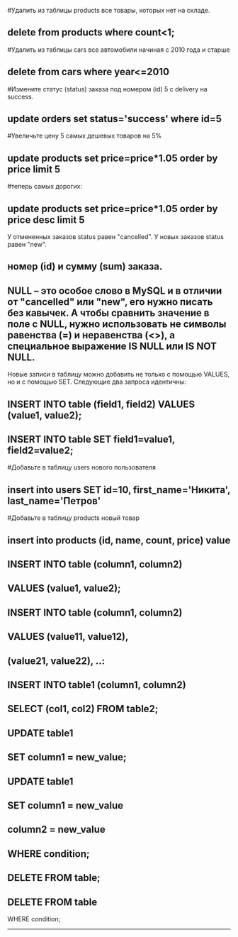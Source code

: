 #Удалить из таблицы products все товары, которых нет на складе.

delete from products where count<1;
--------------------------------------------------------------------------
#Удалить из таблицы cars все автомобили начиная с 2010 года и старше

delete from cars where year<=2010
---------------------------------------------------------------------------
#Измените статус (status) заказа под номером (id) 5 с delivery на success.

update orders set status='success' where id=5
---------------------------------------------------------------------------
#Увеличьте цену 5 самых дешевых товаров на 5%

update products set price=price*1.05 order by price limit 5
---------------------------------------------------------------------------
#теперь самых дорогих:

update products set price=price*1.05 order by price desc limit 5
---------------------------------------------------------------------------
У отмененных заказов status равен "cancelled". У новых заказов status равен "new".

номер (id) и сумму (sum) заказа.
---------------------------------------------------------------------------
NULL – это особое слово в MySQL и в отличии от "cancelled" или "new", его нужно писать без кавычек. 
А чтобы сравнить значение в поле с NULL, нужно использовать не символы равенства (=) и неравенства (<>), 
а специальное выражение IS NULL или IS NOT NULL.
---------------------------------------------------------------------------
Новые записи в таблицу можно добавить не только с помощью VALUES, но и с помощью SET. 
Следующие два запроса идентичны: 
 
INSERT INTO table (field1, field2) VALUES
(value1, value2); 
---------------------------------------------------------------------------
INSERT INTO table SET field1=value1, field2=value2;
---------------------------------------------------------------------------
#Добавьте в таблицу users нового пользователя

insert into users SET id=10, first_name='Никита', last_name='Петров'
---------------------------------------------------------------------------
#Добавьте в таблицу products новый товар

insert into products (id, name, count, price) value
---------------------------------------------------------------------------
INSERT INTO table (column1, column2)
---------------------------------------------------------------------------
VALUES (value1, value2);
---------------------------------------------------------------------------
INSERT INTO table (column1, column2)
---------------------------------------------------------------------------
VALUES (value11, value12),
---------------------------------------------------------------------------
(value21, value22), ..:
---------------------------------------------------------------------------
INSERT INTO table1 (column1, column2)
---------------------------------------------------------------------------
SELECT (col1, col2) FROM table2;
---------------------------------------------------------------------------
UPDATE table1
---------------------------------------------------------------------------
SET column1 = new_value;
---------------------------------------------------------------------------
UPDATE table1
---------------------------------------------------------------------------
SET column1 = new_value
---------------------------------------------------------------------------
column2 = new_value
---------------------------------------------------------------------------
WHERE condition;
---------------------------------------------------------------------------
DELETE FROM table;
---------------------------------------------------------------------------
DELETE FROM table
---------------------------------------------------------------------------
WHERE condition;

---------------------------------------------------------------------------
